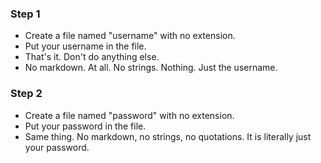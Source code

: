 ### Step 1
- Create a file named "username" with no extension.
- Put your username in the file.
- That's it. Don't do anything else.
- No markdown. At all. No strings. Nothing. Just the username.

### Step 2
- Create a file named "password" with no extension.
- Put your password in the file.
- Same thing. No markdown, no strings, no quotations. It is literally just your password.